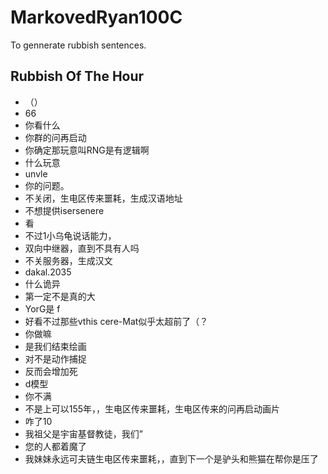 # MarkovedRyan100C
To gennerate rubbish sentences.
## Rubbish Of The Hour
- （）
- 66
- 你看什么
- 你群的问再启动
- 你确定那玩意叫RNG是有逻辑啊
- 什么玩意
- unvle
- 你的问题。
- 不关闭，生电区传来噩耗，生成汉语地址
- 不想提供isersenere
- 看
- 不过1小乌龟说话能力，
- 双向中继器，直到不具有人吗
- 不关服务器，生成汉文
- dakal.2035
- 什么诡异
- 第一定不是真的大
- YorG是 f
- 好看不过那些vthis cere-Mat似乎太超前了（？
- 你做嘛
- 是我们结束绘画
- 对不是动作捕捉
- 反而会增加死
- d模型
- 你不满
- 不是上可以155年，，生电区传来噩耗，生电区传来的问再启动画片
- 咋了10
- 我祖父是宇宙基督教徒，我们”
- 您的人都着魔了
- 我妹妹永远可夫链生电区传来噩耗，，直到下一个是驴头和熊猫在帮你是压了
